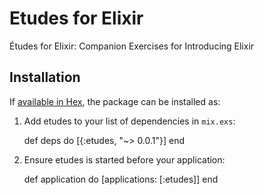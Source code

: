 # Etudes for Elixir

Études for Elixir: Companion Exercises for Introducing Elixir

## Installation

If [available in Hex](https://hex.pm/docs/publish), the package can be installed as:

  1. Add etudes to your list of dependencies in `mix.exs`:

        def deps do
          [{:etudes, "~> 0.0.1"}]
        end

  2. Ensure etudes is started before your application:

        def application do
          [applications: [:etudes]]
        end
